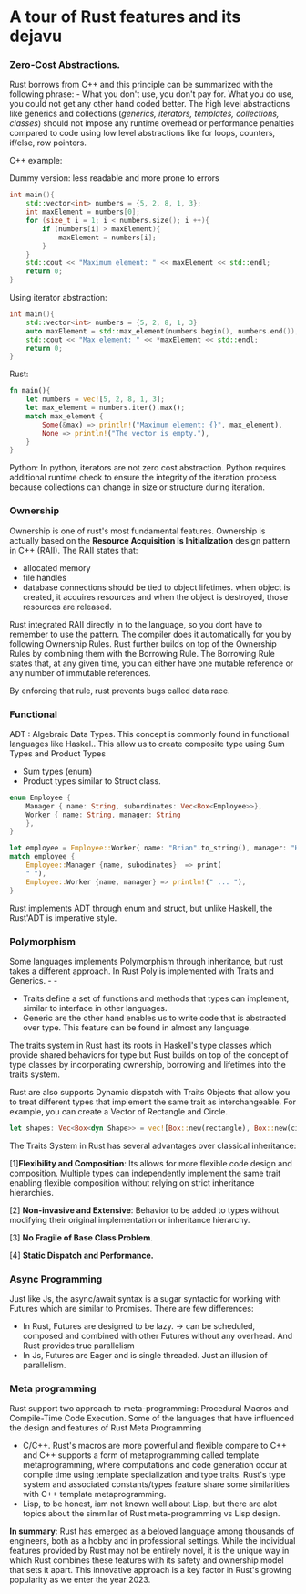 # A tour of Rust features and its dejavu


### Zero-Cost Abstractions. 

Rust borrows from C++ and this principle can be summarized with the following phrase:
	- What you don't use, you don't pay for. What you do use, you could not get any other hand coded better. 
The high level abstractions like generics and collections (*generics, iterators, templates, collections, classes*) should not impose any runtime overhead or performance penalties compared to code using low level abstractions like for loops, counters, if/else, row pointers.

C++ example:

Dummy version: less readable and more prone to errors
```C++
int main(){
	std::vector<int> numbers = {5, 2, 8, 1, 3};
	int maxElement = numbers[0];
	for (size_t i = 1; i < numbers.size(); i ++){
		if (numbers[i] > maxElement){
			maxElement = numbers[i];
		}	
	}
	std::cout << "Maximum element: " << maxElement << std::endl;
	return 0; 
}
```

Using iterator abstraction: 
```C++
int main(){
	std::vector<int> numbers = {5, 2, 8, 1, 3}
	auto maxElement = std::max_element(numbers.begin(), numbers.end());
	std::cout << "Max element: " << *maxElement << std::endl;
	return 0;
}
```

Rust: 
```rust
fn main(){
	let numbers = vec![5, 2, 8, 1, 3];
	let max_element = numbers.iter().max();
	match max_element {
		Some(&max) => println!("Maximum element: {}", max_element),
		None => println!("The vector is empty."),
	}
}
```

Python: 
In python, iterators are not zero cost abstraction. Python requires additional runtime check to ensure the integrity of the iteration process because collections can change in size or structure during iteration. 

### Ownership

Ownership is one of rust's most fundamental features. Ownership is actually based on the **Resource Acquisition Is Initialization** design pattern in  C++ (RAII). The RAII states that:
- allocated memory
- file handles
- database connections
should be tied to object lifetimes. when object is created, it acquires resources  and when the object is destroyed, those resources are released. 

Rust integrated RAII directly in to the language, so you dont have to remember to use the pattern. The compiler does it automatically for you by following Ownership Rules. 
Rust further builds on top of the Ownership Rules by combining them with the Borrowing Rule. The Borrowing Rule states that, at any given time, you can either have one mutable reference or any number of immutable references. 

By enforcing that rule, rust prevents bugs called data race. 

### Functional 

ADT : Algebraic Data Types. This concept is commonly found in functional languages like Haskel.. This allow us to create composite type using Sum Types and Product Types

- Sum types (enum)
- Product types similar to Struct class. 

```rust
enum Employee {
	Manager { name: String, subordinates: Vec<Box<Employee>>},
	Worker { name: String, manager: String
	},
}

let employee = Employee::Worker{ name: "Brian".to_string(), manager: "His wife".to_string()};
match employee {
	Employee::Manager {name, subodinates}  => print(
	" "),
	Employee::Worker {name, manager} => println!(" ... "),
}
```

Rust implements ADT through enum and struct, but unlike Haskell, the Rust'ADT is imperative style.
### Polymorphism

Some languages implements Polymorphism through inheritance, but rust takes a different approach. In Rust Poly is implemented with Traits and Generics. - - 

- Traits define a set of functions and methods that types can implement, similar to interface in other languages.
- Generic are the other hand enables us to write code that is abstracted over type. This feature can be found in almost any language.

 The traits system in Rust hast its roots in Haskell's type classes which provide shared behaviors for type but Rust builds on top of the concept of type classes by incorporating ownership, borrowing and lifetimes into the traits system. 
 
 Rust are also supports Dynamic dispatch with Traits Objects that allow you to treat different types that implement the same trait as interchangeable. For example, you can create a Vector of Rectangle and Circle.
 ```Rust
 let shapes: Vec<Box<dyn Shape>> = vec![Box::new(rectangle), Box::new(circle)]
```
 
The Traits System in Rust has several advantages over classical inheritance:

[1]**Flexibility and Composition**:  Its allows for more flexible code design and composition. Multiple types can independently implement the same trait enabling flexible composition without relying on strict inheritance hierarchies. 

[2] **Non-invasive and Extensive**: Behavior to be added to types without modifying their original implementation or inheritance hierarchy. 

[3] **No Fragile of Base Class Problem**.

[4] **Static Dispatch and Performance.** 


### Async Programming

Just like Js, the async/await syntax is a sugar syntactic for working with Futures which are similar to Promises. There are few differences:
- In Rust, Futures are designed to be lazy. -> can be scheduled, composed and combined with other Futures without any overhead. And Rust provides true parallelism
- In Js, Futures are Eager and is single threaded. Just an illusion of parallelism.


### Meta programming

Rust support two approach to meta-programming: Procedural Macros and Compile-Time Code Execution. Some of the languages that have influenced the design and features of Rust Meta Programming
- C/C++. Rust's macros are more powerful and flexible compare to C++ and C++ supports a form of metaprogramming called template metaprogramming, where computations and code generation occur at compile time using template specialization and type traits. Rust's type system and associated constants/types feature share some similarities with C++ template metaprogramming.
- Lisp, to be honest, iam not known well about Lisp, but there are alot topics about the simmilar of Rust meta-programming vs Lisp design. 

**In summary**: Rust has emerged as a beloved language among thousands of engineers, both as a hobby and in professional settings. While the individual features provided by Rust may not be entirely novel, it is the unique way in which Rust combines these features with its safety and ownership model that sets it apart. This innovative approach is a key factor in Rust's growing popularity as we enter the year 2023.
